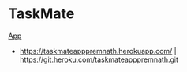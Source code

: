 # TaskMate

[App](https://www.example.com)

- https://taskmateapppremnath.herokuapp.com/ | https://git.heroku.com/taskmateapppremnath.git
